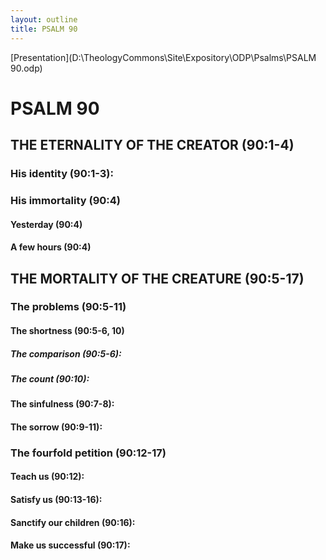 ```yaml
---
layout: outline
title: PSALM 90
---
```

[Presentation](D:\TheologyCommons\Site\Expository\ODP\Psalms\PSALM 90.odp)
# PSALM 90 
## THE ETERNALITY OF THE CREATOR (90:1-4) 
###  His identity (90:1-3): 
###  His immortality (90:4) 
####  Yesterday (90:4) 
####  A few hours (90:4) 
## THE MORTALITY OF THE CREATURE (90:5-17) 
###  The problems (90:5-11) 
####  The shortness (90:5-6, 10) 
#####  The comparison (90:5-6): 
#####  The count (90:10): 
####  The sinfulness (90:7-8): 
####  The sorrow (90:9-11): 
###  The fourfold petition (90:12-17) 
####  Teach us (90:12): 
####  Satisfy us (90:13-16): 
####  Sanctify our children (90:16): 
####  Make us successful (90:17): 
